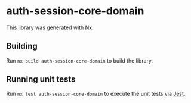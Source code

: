 # auth-session-core-domain

This library was generated with [Nx](https://nx.dev).

## Building

Run `nx build auth-session-core-domain` to build the library.

## Running unit tests

Run `nx test auth-session-core-domain` to execute the unit tests via [Jest](https://jestjs.io).
